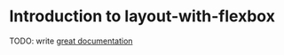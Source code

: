 # Introduction to layout-with-flexbox

TODO: write [great documentation](http://jacobian.org/writing/what-to-write/)
